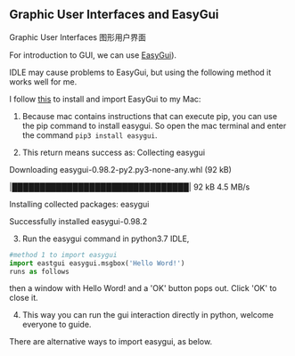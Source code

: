 ## Graphic User Interfaces and EasyGui

Graphic User Interfaces 图形用户界面

For introduction to GUI, we can use [EasyGui](http://easygui.sourceforge.net)).

IDLE may cause problems to EasyGui, but using the following method it works well for me.

I follow [this](https://www.programmersought.com/article/9571128907/) to install and import EasyGui to my Mac: 
1. Because mac contains instructions that can execute pip, you can use the pip command to install easygui. 
So open the mac terminal and enter the command `pip3 install easygui`.

2. This return means success as:
Collecting easygui

  Downloading easygui-0.98.2-py2.py3-none-any.whl (92 kB)
  
   |████████████████████████████████| 92 kB 4.5 MB/s 
     
Installing collected packages: easygui

Successfully installed easygui-0.98.2

3. Run the easygui command in python3.7 IDLE,
```Python
#method 1 to import easygui
import eastgui easygui.msgbox('Hello Word!')
runs as follows
```
then a window with Hello Word! and a 'OK' button pops out. Click 'OK' to close it.

4. This way you can run the gui interaction directly in python, welcome everyone to guide.

There are alternative ways to import easygui, as below.


